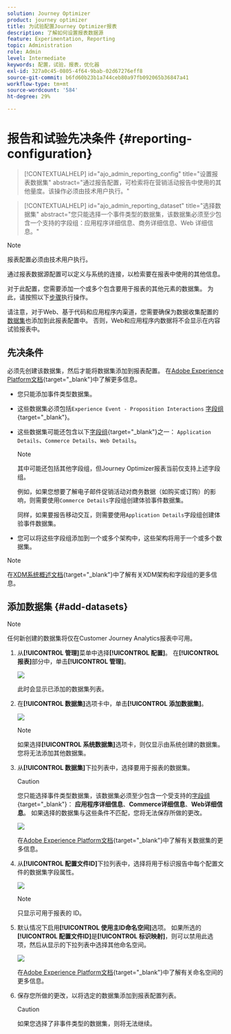 ```yaml
---
solution: Journey Optimizer
product: journey optimizer
title: 为试验配置Journey Optimizer报表
description: 了解如何设置报表数据源
feature: Experimentation, Reporting
topic: Administration
role: Admin
level: Intermediate
keywords: 配置，试验，报表，优化器
exl-id: 327a0c45-0805-4f64-9bab-02d67276eff8
source-git-commit: b6fd60b23b1a744ceb80a97fb092065b36847a41
workflow-type: tm+mt
source-wordcount: '584'
ht-degree: 29%

---
```


# 报告和试验先决条件 {#reporting-configuration}

>[!CONTEXTUALHELP]
>id="ajo_admin_reporting_config"
>title="设置报表数据集"
>abstract="通过报告配置，可检索将在营销活动报告中使用的其他量度。该操作必须由技术用户执行。"

>[!CONTEXTUALHELP]
>id="ajo_admin_reporting_dataset"
>title="选择数据集"
>abstract="您只能选择一个事件类型的数据集，该数据集必须至少包含一个支持的字段组：应用程序详细信息、商务详细信息、Web 详细信息。"

>[!NOTE]
>
>报表配置必须由技术用户执行。

通过报表数据源配置可以定义与系统的连接，以检索要在报表中使用的其他信息。

对于此配置，您需要添加一个或多个包含要用于报表的其他元素的数据集。 为此，请按照以下[步骤](#add-datasets)执行操作。

请注意，对于Web、基于代码和应用程序内渠道，您需要确保为数据收集配置的[数据集](../data/get-started-datasets.md)也添加到此报表配置中。 否则，Web和应用程序内数据将不会显示在内容试验报表中。

## 先决条件

必须先创建该数据集，然后才能将数据集添加到报表配置。 在[Adobe Experience Platform文档](https://experienceleague.adobe.com/docs/experience-platform/catalog/datasets/user-guide.html#create){target="_blank"}中了解更多信息。

* 您只能添加事件类型数据集。

* 这些数据集必须包括`Experience Event - Proposition Interactions` [字段组](https://experienceleague.adobe.com/docs/experience-platform/xdm/tutorials/create-schema-ui.html?lang=zh_Hans#field-group){target="_blank"}。

* 这些数据集可能还包含以下[字段组](https://experienceleague.adobe.com/docs/experience-platform/xdm/tutorials/create-schema-ui.html?lang=zh_Hans#field-group){target="_blank"}之一： `Application Details`、`Commerce Details`、`Web Details`。

  >[!NOTE]
  >
  >其中可能还包括其他字段组，但Journey Optimizer报表当前仅支持上述字段组。

  例如，如果您想要了解电子邮件促销活动对商务数据（如购买或订购）的影响，则需要使用`Commerce Details`字段组创建体验事件数据集。

  同样，如果要报告移动交互，则需要使用`Application Details`字段组创建体验事件数据集。

  <!--The metrics corresponding to each field group are listed [here](#objective-list).-->

* 您可以将这些字段组添加到一个或多个架构中，这些架构将用于一个或多个数据集。

>[!NOTE]
>
>在[XDM系统概述文档](https://experienceleague.adobe.com/docs/experience-platform/xdm/home.html){target="_blank"}中了解有关XDM架构和字段组的更多信息。

<!--
## Objectives corresponding to each field group {#objective-list}

The table below shows which metrics will be added to the **[!UICONTROL Objectives]** tab of your campaign reports for each field group.

| Field group | Objectives |
|--- |--- |
| Commerce Details | Price Total<br>Payment Amount<br>(Unique) Checkouts<br>(Unique) Product List Adds<br>(Unique) Product List Opens<br>(Unique) Product List Removal<br>(Unique) Product List Views<br>(Unique) Product Views<br>(Unique) Purchases<br>(Unique) Save For Laters<br>Product Price Total<br>Product Quantity |
| Application Details | (Unique) App Launches<br>First App Launches<br>(Unique) App Installs<br>(Unique) App Upgrades |
| Web Details | (Unique) Page Views |
-->

## 添加数据集 {#add-datasets}

>[!NOTE]
>
>任何新创建的数据集将仅在Customer Journey Analytics报表中可用。

1. 从&#x200B;**[!UICONTROL 管理]**&#x200B;菜单中选择&#x200B;**[!UICONTROL 配置]**。 在&#x200B;**[!UICONTROL 报表]**&#x200B;部分中，单击&#x200B;**[!UICONTROL 管理]**。

   ![](assets/reporting-config-menu.png)

   此时会显示已添加的数据集列表。

1. 在&#x200B;**[!UICONTROL 数据集]**&#x200B;选项卡中，单击&#x200B;**[!UICONTROL 添加数据集]**。

   ![](assets/reporting-config-add.png)

   >[!NOTE]
   >
   >如果选择&#x200B;**[!UICONTROL 系统数据集]**&#x200B;选项卡，则仅显示由系统创建的数据集。 您将无法添加其他数据集。

1. 从&#x200B;**[!UICONTROL 数据集]**&#x200B;下拉列表中，选择要用于报表的数据集。

   >[!CAUTION]
   >
   >您只能选择事件类型数据集，该数据集必须至少包含一个受支持的[字段组](https://experienceleague.adobe.com/docs/experience-platform/xdm/tutorials/create-schema-ui.html?lang=zh_Hans#field-group){target="_blank"}： **应用程序详细信息**、**Commerce详细信息**、**Web详细信息**。 如果选择的数据集与这些条件不匹配，您将无法保存所做的更改。

   ![](assets/reporting-config-datasets.png)

   在[Adobe Experience Platform文档](https://experienceleague.adobe.com/docs/experience-platform/catalog/datasets/overview.html?lang=zh_Hans){target="_blank"}中了解有关数据集的更多信息。

1. 从&#x200B;**[!UICONTROL 配置文件ID]**&#x200B;下拉列表中，选择将用于标识报告中每个配置文件的数据集字段属性。

   ![](assets/reporting-config-profile-id.png)

   >[!NOTE]
   >
   >只显示可用于报表的 ID。

1. 默认情况下启用&#x200B;**[!UICONTROL 使用主ID命名空间]**&#x200B;选项。 如果所选的&#x200B;**[!UICONTROL 配置文件ID]**&#x200B;是&#x200B;**[!UICONTROL 标识映射]**，则可以禁用此选项，然后从显示的下拉列表中选择其他命名空间。

   ![](assets/reporting-config-namespace.png)

   在[Adobe Experience Platform文档](https://experienceleague.adobe.com/docs/experience-platform/identity/namespaces.html?lang=zh-Hans){target="_blank"}中了解有关命名空间的更多信息。

1. 保存您所做的更改，以将选定的数据集添加到报表配置列表。

   >[!CAUTION]
   >
   >如果您选择了非事件类型的数据集，则将无法继续。


<!--
When building your campaign reports, you can now see the metrics corresponding to the field groups used in the datasets you added. Go to the **[!UICONTROL Objectives]** tab and select the metrics of your choice to better fine-tune your reports. [Learn more](content-experiment.md#objectives-global)

![](assets/reporting-config-objectives.png)

>[!NOTE]
>
>If you add several datasets, all data from all datasets will be available for reporting.


## How-to video {#video}

Understand how to configure Experience Platform reporting data sources.

>[!VIDEO]()
-->
